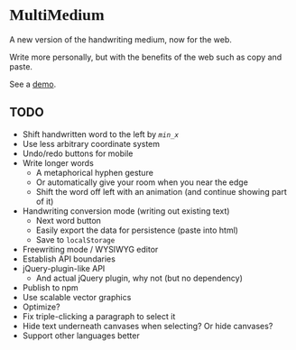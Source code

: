 
# <span style="font-family: 'Seoge Print', 'Seoge Script', 'Seoge', cursive">MultiMedium</span>

A new version of the handwriting medium, now for the web.

Write more personally, but with the benefits of the web such as copy and paste.

See a [demo](http://multiism.github.io/multi-medium/).

## TODO

* Shift handwritten word to the left by *`min_x`*
* Use less arbitrary coordinate system
* Undo/redo buttons for mobile
* Write longer words
	* A metaphorical hyphen gesture
	* Or automatically give your room when you near the edge
	* Shift the word off left with an animation (and continue showing part of it)
* Handwriting conversion mode (writing out existing text)
	* Next word button
	* Easily export the data for persistence (paste into html)
	* Save to `localStorage`
* Freewriting mode / WYSIWYG editor
* Establish API boundaries
* jQuery-plugin-like API
	* And actual jQuery plugin, why not (but no dependency)
* Publish to npm
* Use scalable vector graphics
* Optimize?
* Fix triple-clicking a paragraph to select it
* Hide text underneath canvases when selecting? Or hide canvases?
* Support other languages better
